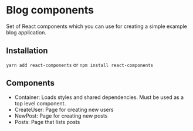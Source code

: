 # Blog components

Set of React components which you can use for creating a simple example blog application.

## Installation

`yarn add react-components` or `npm install react-components`

## Components

* Container: Loads styles and shared dependencies. Must be used as a top level component.
* CreateUser: Page for creating new users
* NewPost: Page for creating new posts
* Posts: Page that lists posts